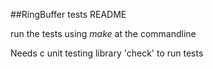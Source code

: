 ##RingBuffer tests README

run the tests using *make* at the commandline

Needs c unit testing library 'check' to run tests
